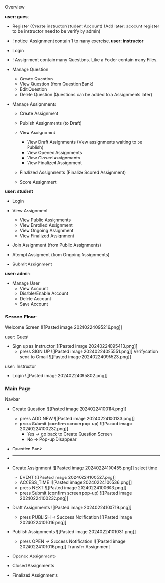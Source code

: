 Overview

**user: guest**
+ Register (Create instructor/student Account)
(Add later: acocunt register to be instructor need to be verify by admin)

+ ! notice: Assignment contain 1 to many exercise.
**user: instructor**
+ Login

+ ! Assignment contain many Questions. Like a Folder contain many Files. 
+ Manage Question
	+ Create Question
	+ View Question (from Question Bank)
	+ Edit Question
	+ Delete Question
(Questions can be added to a Assignments later)

+ Manage Assignments
	+ Create Assignment
	+ Publish Assignments (to Draft)
	+ View Assignment
		+ View Draft Assignments (View assignments waiting to be Publish)
		+ View Opened Assignments
		+ View Closed Assignments
		+ View Finalized Assignment
		
	+ Finalized Assignments (Finalize Scored Assignment)
	+ Score Assignment


**user: student**
+ Login
+ View Assignment 
	+ View Public Assignments
	+ View Enrolled Assignment
	+ View Ongoing Assignment
	+ View Finalized Assignment


+ Join Assignment (from Public Assignments)
+ Atempt Assigment (from Ongoing Assignments)
+ Submit Assignment 


**user: admin**
+ Manage User
	+ View Account
	+ Disable/Enable Account
	+ Delete Account
	+ Save Account



### Screen Flow: 

Welcome Screen
	![[Pasted image 20240224095216.png]]

user: Guest
+ Sign up as Instructor
	![[Pasted image 20240224095413.png]]
	+ press SIGN UP
		![[Pasted image 20240224095551.png]]
		Verifycation send to Gmail
		![[Pasted image 20240224095523.png]]

user: Instructor
+ Login
	![[Pasted image 20240224095802.png]]


### Main Page

Navbar
+ Create Question
	![[Pasted image 20240224100114.png]]
	+ press ADD NEW
		![[Pasted image 20240224100133.png]]
	+ press Submit (comfirm screen pop-up)
		![[Pasted image 20240224100232.png]]
		+ Yes -> go back to Create Question Screen
		+ No -> Pop-up Disappear

+ Question Bank
+ ---------------
+ Create Assignment
	![[Pasted image 20240224100455.png]]
	select time
	+ EVENT
		![[Pasted image 20240224100527.png]]
	+ ACCESS_TIME
		![[Pasted image 20240224100536.png]]
	+ press NEXT
		![[Pasted image 20240224100603.png]]
	+ press Submit (comfirm screen pop-up)
		![[Pasted image 20240224100232.png]]

+ Draft Assignments
	![[Pasted image 20240224100719.png]]
	+ press PUBLISH -> Success Notification
		![[Pasted image 20240224101016.png]]

+ Publish Assignments
	![[Pasted image 20240224101031.png]]
	+ press OPEN -> Success Notification
		![[Pasted image 20240224101016.png]]
		Transfer Assignment 
+ Opened Assignments
+ Closed Assignments
+ Finalized  Assignments




